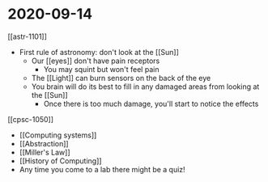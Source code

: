 # 2020-09-14

[[astr-1101]]

- First rule of astronomy: don't look at the [[Sun]]
  - Our [[eyes]] don't have pain receptors
    - You may squint but won't feel pain
  - The [[Light]] can burn sensors on the back of the eye
  - You brain will do its best to fill in any damaged areas from looking at the [[Sun]]
    - Once there is too much damage, you'll start to notice the effects

[[cpsc-1050]]

- [[Computing systems]]
- [[Abstraction]]
- [[Miller's Law]]
- [[History of Computing]]
- Any time you come to a lab there might be a quiz!

